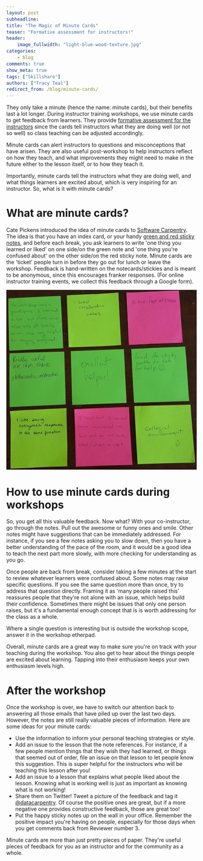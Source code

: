 ```yaml
---
layout: post
subheadline:
title: "The Magic of Minute Cards"
teaser: "Formative assessment for instructors!"
header:
    image_fullwidth: "light-blue-wood-texture.jpg"
categories:
    - blog
comments: true
show_meta: true
tags: ["Skillshare"]
authors: ["Tracy Teal"]
redirect_from: /blog/minute-cards/
---
```


They only take a minute (hence the name: minute cards), but their benefits last a lot longer.
During instructor training workshops, we use minute cards to get feedback from learners.
They provide [formative assessment for the instructors](http://swcarpentry.github.io/instructor-training/15-practices/) since
the cards tell instructors what they are doing well (or not so well) so class teaching can be adjusted accordingly.

Minute cards can alert instructors to questions and misconceptions that have arisen. They are also useful post-workshop to help
instructors reflect on how they teach, and what improvements they might need to make in the future either to the lesson itself, or to how they teach it.

Importantly, minute cards tell the instructors what they are doing well, and what things learners are excited about,
which is very inspiring for an instructor. So, what is it with minute cards?

# What are minute cards?

Cate Pickens introduced the idea of minute cards to [Software Carpentry](https://software-carpentry.org/). The idea is that you have an index card, or your
handy [green and red sticky notes](http://www.datacarpentry.org/blog/formative-assessment/), and before each break,
you ask learners to write 'one thing you learned or liked' on one side/on the green note and 'one thing you're confused about' on the other side/on the red sticky note. Minute cards are the 'ticket' people turn in before
they go out for lunch or leave the workshop. Feedback is hand-written on the notecards/stickies and is meant to be anonymous, since this encourages franker responses.
(For online instructor training events, we
collect this feedback through a Google form).

![Negative and positive feedback](/images/stickynote.jpg "Minute cards")

# How to use minute cards during workshops

So, you get all this valuable feedback. Now what? With your co-instructor, go through the notes. Pull out the awesome or funny ones and smile.
Other notes might have suggestions that can be immediately addressed. For instance, if you see a few notes asking you to slow down, then you have a better
understanding of the pace of the room, and it would be a good idea to teach the next part more slowly, with more checking for understanding as you go.

Once people are back from break, consider taking a few minutes at the start to review whatever learners were confused about.
Some notes may raise specific questions. If you see the same question more than once, try to address that question directly.
Framing it as 'many people raised this' reassures people that they're not alone with an issue, which helps build their confidence.
Sometimes there might be issues that only one person raises, but it's a fundamental enough concept that is is worth
addressing for the class as a whole.

Where a single question is interesting but is outside the workshop scope, answer it in the workshop etherpad.

Overall, minute cards are a great way to make sure you're on track with your teaching during the workshop.
You also get to hear about the things people are excited about learning. Tapping into their enthusiasm keeps your own enthusiasm levels high.

# After the workshop

Once the workshop is over, we have to switch our attention back to answering all those emails that have piled up over the last two days.
However, the notes are still really valuable pieces of information. Here are some ideas for your minute cards:

- Use the information to inform your personal teaching strategies or style. 	 	
- Add an issue to the lesson that the note references. For instance, if a few people mention things that they wish they had learned, or
things that seemed out of order, file an issue on that lesson to let people know this suggestion.
This is super helpful for the instructors who will be teaching this lesson after you!
- Add an issue to a lesson that explains what people liked about the lesson. Knowing what is working well is just as important as knowing what is not working!
- Share them on Twitter! Tweet a picture of the feedback and tag it [@datacarpentry](https://twitter.com/datacarpentry). Of course the positive ones are great,
but if a more negative one provides constructive feedback, those are great too! 	
- Put the happy sticky notes up on the wall in your office. Remember the positive impact you're having on people, especially for those days when
you get comments back from Reviewer number 3.

Minute cards are more than just pretty pieces of paper. They're useful pieces of feedback for you as an instructor and for the community as a whole.
